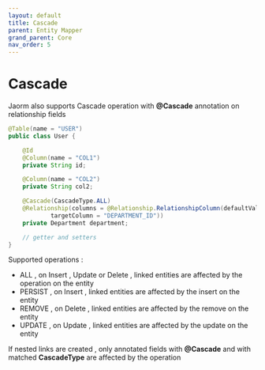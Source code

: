 ```yaml
---
layout: default
title: Cascade
parent: Entity Mapper
grand_parent: Core
nav_order: 5
---
```


# Cascade

Jaorm also supports Cascade operation with **@Cascade** annotation on relationship fields

```java
@Table(name = "USER")
public class User {

    @Id
    @Column(name = "COL1")
    private String id;

    @Column(name = "COL2")
    private String col2;

    @Cascade(CascadeType.ALL)
    @Relationship(columns = @Relationship.RelationshipColumn(defaultValue = "DEPARTMENT_ID",
            targetColumn = "DEPARTMENT_ID"))
    private Department department;

    // getter and setters
}
```

Supported operations :

- ALL , on Insert , Update or Delete , linked entities are affected by the operation on the entity
- PERSIST , on Insert , linked entities are affected by the insert on the entity
- REMOVE , on Delete , linked entities are affected by the remove on the entity
- UPDATE , on Update , linked entities are affected by the update on the entity

<aside class="info">
If nested links are created , only annotated fields with <b>@Cascade</b> and with matched <b>CascadeType</b> are affected
by the operation
</aside>
